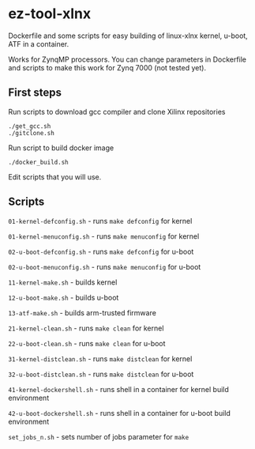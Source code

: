 # ez-tool-xlnx

Dockerfile and some scripts for easy building of linux-xlnx kernel, u-boot, ATF in a container.

Works for ZynqMP processors. You can change parameters in Dockerfile and scripts to make this work for Zynq 7000 (not tested yet).

## First steps
Run scripts to download gcc compiler and clone Xilinx repositories

    ./get_gcc.sh
    ./gitclone.sh

Run script to build docker image

    ./docker_build.sh

Edit scripts that you will use.

## Scripts

``01-kernel-defconfig.sh`` - runs ``make defconfig`` for kernel

``01-kernel-menuconfig.sh`` - runs ``make menuconfig`` for kernel

``02-u-boot-defconfig.sh`` - runs ``make defconfig`` for u-boot

``02-u-boot-menuconfig.sh`` - runs ``make menuconfig`` for u-boot

``11-kernel-make.sh`` - builds kernel

``12-u-boot-make.sh`` - builds u-boot

``13-atf-make.sh`` - builds arm-trusted firmware

``21-kernel-clean.sh`` - runs ``make clean`` for kernel

``22-u-boot-clean.sh`` - runs ``make clean`` for u-boot

``31-kernel-distclean.sh`` - runs ``make distclean`` for kernel

``32-u-boot-distclean.sh`` - runs ``make distclean`` for u-boot

``41-kernel-dockershell.sh`` - runs shell in a container for kernel build environment

``42-u-boot-dockershell.sh`` - runs shell in a container for u-boot build environment

``set_jobs_n.sh`` - sets number of jobs parameter for ``make``
